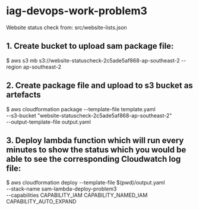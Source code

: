 # iag-devops-work-problem3

Website status check from: src/website-lists.json 

## 1. Create bucket to upload sam package file:
$ aws s3 mb  s3://website-statuscheck-2c5ade5af868-ap-southeast-2 --region ap-southeast-2

## 2. Create package file and upload to s3 bucket as artefacts
$ aws cloudformation package --template-file template.yaml \
    --s3-bucket "website-statuscheck-2c5ade5af868-ap-southeast-2" \
    --output-template-file output.yaml

## 3. Deploy lambda function which will run every minutes to show the status which you would be able to see the corresponding Cloudwatch log file: 
$ aws cloudformation deploy --template-file $(pwd)/output.yaml \
    --stack-name sam-lambda-deploy-problem3 \
    --capabilities CAPABILITY_IAM CAPABILITY_NAMED_IAM CAPABILITY_AUTO_EXPAND